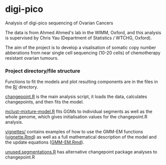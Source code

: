 # digi-pico
Analysis of digi-pico sequencing of Ovarian Cancers

The data is from Ahmed Ahmed's lab in the WIMM, Oxford, and this analysis is supervised by Chris Yau (Department of Statistics / WTCHG, Oxford).

The aim of the project is to develop a visalisation of somatic copy number abberations from near single cell sequencing (10-20 cells) of chemotherapy resistant ovarian tumours.

### Project directory/file structure

Functions to fit the models and plot resulting components are in the files in the [R/](R/) directory.

[changepoint.R](changepoint.R) is the main analysis script, it loads the data, calculates changepoints, and then fits the model.

[mclust-mixture-model.R](mclust-mixture-model.R) fits GGMs to individual segments as well as the whole genome, which gives initialisation values for the changepoint.R analysis.

[vignettes/](vignettes/) contains examples of how to use the GMM-EM functions ([vignette.Rmd](vignettes/vignette.Rmd)) as well as a full mathematical description of the model and the update equations ([GMM-EM.Rmd](vignettes/GMM-EM.Rmd)).

[unused.segmentations.R](unused.segmentations.R) has alternative changepoint package analyses to changepoint.R